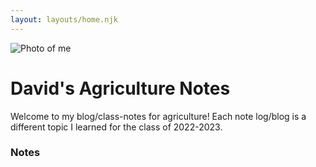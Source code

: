 ```yaml
---
layout: layouts/home.njk
---
```


<div class="img-container">
  <img src="https://cdn.glitch.global/b3a6f104-8e90-468b-816f-f0e89bbe1fcc/photo.svg?v=1661025116149" class="photo" style="align: right" alt="Photo of me">
</div>

# David's Agriculture Notes

Welcome to my blog/class-notes for agriculture! Each note log/blog is a different topic I learned for the class of 2022-2023.

### Notes